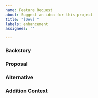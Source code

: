 ```yaml
---
name: Feature Request
about: Suggest an idea for this project
title: "[Dev] "
labels: enhancement
assignees: ''

---
```


### Backstory
<!-- A clear and concise description of what the problem is. Ex. I'm always frustrated when ... -->

### Proposal
<!-- A clear and concise description of what you want to happen. -->

### Alternative
<!-- A clear and concise description of any alternative solutions or features you've considered. -->

### Addition Context
<!-- Add any other context or screenshots about the feature request here, if applicable. -->
